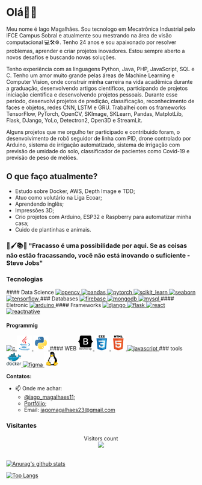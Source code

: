 # Olá👋🏾

Meu nome é Iago Magalhães. Sou tecnologo em Mecatrônica Industrial pelo IFCE Campus Sobral e atualmente sou mestrando na área de visão computacional 💻🛠⚙️. Tenho 24 anos e sou apaixonado por resolver problemas, aprender e criar projetos inovadores. Estou sempre aberto a novos desafios e buscando novas soluções.

Tenho experiência com as linguagens Python, Java, PHP, JavaScript, SQL e C. Tenho um amor muito grande pelas áreas de Machine Learning e Computer Vision, onde construir minha carreira na vida acadêmica durante a graduação, desenvolvendo artigos cientificos, participando de projetos iniciação científica e desenvolvendo projetos pessoais. Durante esse período, desenvolvi projetos de predição, classificação, reconhecimento de faces e objetos, redes CNN, LSTM e GRU. Trabalhei com os frameworks TensorFlow, PyTorch, OpenCV, SKImage, SKLearn, Pandas, MatplotLib, Flask, DJango, YoLo, Detectron2, Open3D e StreamLit.

Alguns projetos que me orgulho ter participado e contribuido foram, o desenvolvimento de robô seguidor de linha com PID, drone controlado por Arduino, sistema de irrigação automatizado, sistema de irrigação com previsão de umidade do solo, classificador de pacientes como Covid-19 e previsão de peso de melões.

## O que faço atualmente?
- Estudo sobre Docker, AWS, Depth Image e TDD;
- Atuo como volutário na Liga Ecoar;
- Aprendendo inglês;
- Impressões 3D;
- Crio projetos com Arduino, ESP32 e Raspberry para automatizar minha casa;
- Cuido de plantinhas e animais.

### 🔭🖌📚🔎 "Fracasso é uma possibilidade por aqui. Se as coisas não estão fracassando, você não está inovando o suficiente - Steve Jobs"

### Tecnologias
<p align="left">
  #### Data Science
  <a href="https://opencv.org/" target="_blank" rel="noreferrer "> 
    <img src="https://www.vectorlogo.zone/logos/opencv/opencv-icon.svg" alt="opencv" width="40" height="40"/>
  </a>
  <a href="https://pandas.pydata.org/" target="_blank" rel="noreferrer"> 
    <img src="https://raw.githubusercontent.com/devicons/devicon/2ae2a900d2f041da66e950e4d48052658d850630/icons/pandas/ pandas-original.svg" alt="pandas" width="40" height="40"/> 
  </a>
  <a href="https://pytorch.org/" target="_blank" rel="noreferrer"> 
    <img src="https://www.vectorlogo.zone/logos/pytorch/pytorch-icon.svg" alt="pytorch" width="40" height="40"/>
  </a>
  <a href="https://scikit-learn .org/" target="_blank" rel="noreferrer"> 
    <img src="https://upload.wikimedia.org/wikipedia/commons/0/05/Scikit_learn_logo_small.svg" alt="scikit_learn" width=" 40" height="40"/> 
  </a>
  <a href="https://seaborn.pydata.org/" target="_blank" rel="noreferrer"> 
    <img src="https://seaborn .pydata.org/_images/logo-mark-lightbg.svg" alt="seaborn" width="40" height="40"/>
  </a>
  <a href="https://www.tensorflow.org " target="_blank" rel="noreferrer">
    <img src="https://www.vectorlogo.zone/logos/tensorflow/tensorflow-icon.svg" alt="tensorflow" width="40" height=" 40"/> 
  </a>
  ### Databases
  <a href="https:/ /firebase.google.com/" target="_blank" rel="noreferrer"> 
    <img src="https://www.vectorlogo.zone/logos/firebase/firebase-icon.svg" alt="firebase" largura ="40" height="40"/>
  </a>
  <a href="https://www.mongodb.com/" target="_blank" rel="noreferrer"> 
    <img src="https:/ /raw.githubusercontent.com/devicons/devicon/master/icons/mongodb/mongodb-original-wordmark.svg" alt="mongodb" width="40" height="40"/> 
  </a>
  <a href= "https://www.mysql.com/" target="_blank" rel="noreferrer"> 
    <img src="https://raw.githubusercontent.com/devicons/devicon/master/icons/mysql/mysql- original-wordmark.svg" alt="mysql" width="40" height="40"/> 
  </a>
  #### Eletronic
  <a href="https://www.arduino.cc/" target="_blank" rel="noreferrer">
    <img src="https://cdn.worldvectorlogo.com/ logos/arduino-1.svg" alt="arduino" width="40" height="40"/>
  </a>
  #### Frameworks
  <a href="https://www.djangoproject.com/" target="_blank" rel="noreferrer">
    <img src= "https://cdn.worldvectorlogo.com/logos/django.svg" alt="django" width="40" height="40"/>
  </a>
  <a href="https://flask.palletsprojects.com/" target="_blank" rel="noreferrer"> 
    <img src="https:/ /www.vectorlogo.zone/logos/pocoo_flask/pocoo_flask-icon.svg" alt="flask" width="40" height="40"/> 
  </a>
  <a href="https ://reactjs.org/" target="_blank" rel="noreferrer"> 
    <img src="https://raw.githubusercontent.com/devicons/devicon/master/icons/react/react-original-wordmark. svg" alt="react" width="40" height="40"/>
  </a>
  <a href="https://reactnative.dev/" target="_blank" rel="noreferrer">
    <img src="https://reactnative.dev/img/header_logo.svg" alt="reactnative" width="40" height="40"/> 
  </a>
  
  #### Programmig
  <a href="https://www.cprogramming.com/" target="_blank" rel="noreferrer"> 
    <img src="https://raw.githubusercontent.com/devicons /devicon/master/icons/c/c-original.svg" alt="c" width="40" height="40"/>
  </a>
  <a href="https://www.java.com" target="_blank" rel="noreferrer">
    <img src= "https://raw.githubusercontent.com/devicons/devicon/master/icons/java/java-original.svg" alt="java" width="40" height="40"/>
  </a>
  <a href="https://www.python.org" target="_blank" rel=" noreferrer">
    <img src="https://raw.githubusercontent.com/devicons/devicon/master/icons/python/python-original.svg" alt="python" width="40" height="40"/> 
  </a>
  #### WEB
  <a href="https://getbootstrap.com" target="_blank" rel=" noreferrer"> 
    <img src="https://raw.githubusercontent.com/devicons/devicon/master/icons/bootstrap/bootstrap-plain-wordmark.svg" alt="bootstrap" width="40" height="40 "/>
  </a>
  <a href="https://www.w3schools.com /css/" target="_blank" rel="noreferrer"> 
    <img src="https://raw.githubusercontent.com/devicons/devicon/master/icons/css3/css3-original-wordmark.svg" alt= "css3" width="40" height="40"/>
  </a>
  <a href="https://www.w3.org/html/" target="_blank" rel="noreferrer"> 
    <img src="https://raw.githubusercontent.com/devicons/devicon/master/icons/html5/html5-original-wordmark.svg" alt ="html5" width="40" height="40"/>
  </a>
  <a href="https://developer.mozilla.org/en-US/docs/Web/JavaScript" target="_blank" rel="noreferrer"> 
    <img src="https://raw.githubusercontent.com/devicons /devicon/master/icons/javascript/javascript-original.svg" alt="javascript" width="40" height="40"/>
  </a>
  ### tools
  <a href="https://www.docker.com/" target="_blank" rel="noreferrer"> 
    <img src="https://raw.githubusercontent.com/devicons/devicon/master/icons/docker/docker-original-wordmark.svg" alt= "docker" width="40" height="40"/>
  </a>
  <a href="https://www.figma.com/" target="_blank" rel="noreferrer">
    <img src= "https://www.vectorlogo.zone/logos/figma/figma-icon.svg" alt="figma" width="40" height="40"/>
  </a>
  <a href="https://www.linux.org /" target="_blank" rel="noreferrer">
    <img src="https://raw.githubusercontent.com/devicons/devicon/master/icons/linux/linux-original.svg" alt="linux" largura ="40" height="40"/>
  </a>
</p>

**Contatos:**
- 📫 Onde me achar: 
  - [@iago_magalhaes11](https://www.linkedin.com/in/iago-magalh%C3%A3es-81a3ab1b7/);
  - [Portfólio](https://iagomagalhaes23.github.io/iagomagalhaes/);
  - Email: iagomagalhaes23@gmail.com

### Visitantes
<p align="center"> 
  Visitors count<br>
  <img src="https://profile-counter.glitch.me/iagomagalhaes23/count.svg" />
</p>

<br/>[![Anurag's github stats](https://github-readme-stats.vercel.app/api?username=iagomagalhaes23&count_private=true&count_private=true&theme=tokyonight)](https://github.com/anuraghazra/github-readme-stats)

[![Top Langs](https://github-readme-stats.vercel.app/api/top-langs/?username=iagomagalhaes23&layout=compact&theme=tokyonight)](https://github.com/anuraghazra/github-readme-stats)
